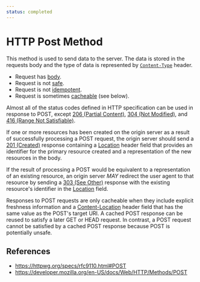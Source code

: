 ```yaml
---
status: completed
---
```


# HTTP Post Method

This method is used to send data to the server. The data is stored in the requests body and the type of data is represented by [`Content-Type`](/http/field/content-type) header.

- Request has [body](/http/body).
- Request is not [safe](/http/method-property/safe).
- Request is not [idempotent](http/method-property/idempotent).
- Request is sometimes [cacheable](/http/method-property/cacheable) (see below).

Almost all of the status codes defined in HTTP specification can be used in response to POST, except [206 (Partial Content)](/http/status/206), [304 (Not Modified)](/http/status/304), and [416 (Range Not Satisfiable)](/http/status/416).

If one or more resources has been created on the origin server as a result of successfully processing a POST request, the origin server should send a [201 (Created)](/http/status/201) response containing a [Location](/http/field/location) header field that provides an identifier for the primary resource created and a representation of the new resources in the body.

If the result of processing a POST would be equivalent to a representation of an existing resource, an origin server _MAY_ redirect the user agent to that resource by sending a [303 (See Other)](/http/status/303) response with the existing resource's identifier in the [Location](/http/field/location) field.

Responses to POST requests are only cacheable when they include explicit freshness information and a [Content-Location](/http/field/content-location) header field that has the same value as the POST's target URI. A cached POST response can be reused to satisfy a later GET or HEAD request. In contrast, a POST request cannot be satisfied by a cached POST response because POST is potentially unsafe.

## References

- https://httpwg.org/specs/rfc9110.html#POST
- https://developer.mozilla.org/en-US/docs/Web/HTTP/Methods/POST
